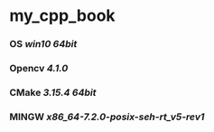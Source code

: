 # my_cpp_book  
  

  
### OS ***win10 64bit***
### Opencv ***4.1.0***
### CMake ***3.15.4 64bit***
### MINGW ***x86_64-7.2.0-posix-seh-rt_v5-rev1***
